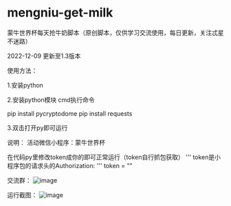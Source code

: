 # mengniu-get-milk
蒙牛世界杯每天抢牛奶脚本（原创脚本，仅供学习交流使用，每日更新，关注忒星不迷路）

2022-12-09 更新至1.3版本

使用方法：

1.安装python

2.安装python模块 cmd执行命令

pip install pycryptodome
pip install requests

3.双击打开py即可运行

说明：
活动微信小程序：蒙牛世界杯

在代码py里修改token成你的即可正常运行（token自行抓包获取）
'''
    token是小程序包的请求头的Authorization: 
    '''
    token = ""

交流群：
![image](https://user-images.githubusercontent.com/49848349/206616062-426f6747-58da-43da-82a3-e676fbf6f436.png)

运行截图：
![image](https://user-images.githubusercontent.com/49848349/206611043-edf5854f-488c-43ff-821a-a74d1d266774.png)

